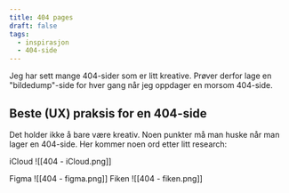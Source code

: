 ```yaml
---
title: 404 pages
draft: false
tags:
  - inspirasjon
  - 404-side
---
```

Jeg har sett mange 404-sider som er litt kreative. Prøver derfor lage en "bildedump"-side for hver gang når jeg oppdager en morsom 404-side. 

## Beste (UX) praksis for en 404-side
Det holder ikke å bare være kreativ. Noen punkter må man huske når man lager en 404-side.
Her kommer noen ord etter litt research:




iCloud
![[404 - iCloud.png]]

Figma 
![[404 - figma.png]]
Fiken
![[404 - fiken.png]]
